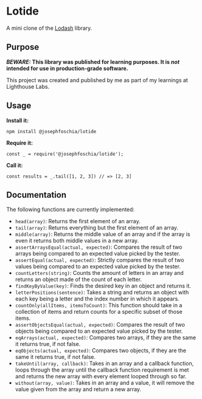 # Lotide

A mini clone of the [Lodash](https://lodash.com) library.

## Purpose

**_BEWARE:_ This library was published for learning purposes. It is _not_ intended for use in production-grade software.**

This project was created and published by me as part of my learnings at Lighthouse Labs. 

## Usage

**Install it:**

`npm install @josephfoschia/lotide`

**Require it:**

`const _ = require('@josephfoschia/lotide');`

**Call it:**

`const results = _.tail([1, 2, 3]) // => [2, 3]`

## Documentation

The following functions are currently implemented:

* `head(array)`: Returns the first element of an array.
* `tail(array)`: Returns everything but the first element of an array.
* `middle(array)`: Returns the middle value of an array and if the array is even it returns both middle values in a new array.
* `assertArraysEqual(actual, expected)`: Compares the result of two arrays being compared to an expected value picked by the tester.
* `assertEqual(actual, expected)`: Strictly compares the result of two values being compared to an expected value picked by the tester.
* `countLetters(string)`: Counts the amount of letters in an array and returns an object made of the count of each letter.
* `findKeyByValue(key)`: Finds the desired key in an object and returns it.
* `letterPositions(sentence)`: Takes a string and returns an object with each key being a letter and the index number in which it appears.
* `countOnly(allItems, itemsToCount)`: This function should take in a collection of items and return counts for a specific subset of those items.
* `assertObjectsEqual(actual, expected)`: Compares the result of two objects being compared to an expected value picked by the tester.
* `eqArrays(actual, expected)`: Compares two arrays, if they are the same it returns true, if not false.
* `eqObjects(actual, expected)`: Compares two objects, if they are the same it returns true, if not false.
* `takeUntil(array, callback)`: Takes in an array and a callback function, loops through the array until the callback function requirement is met and returns the new array with every element looped through so far.
* `without(array, value)`: Takes in an array and a value, it will remove the value given from the array and return a new array.